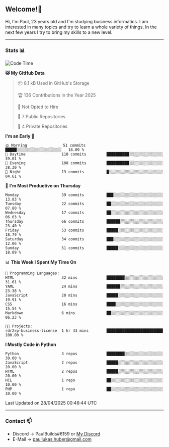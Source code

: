## Welcome!👋

Hi, I'm Paul, 23 years old and I'm studying business informatics. I am interested in many topics and try to learn a whole variety of things. In the next few years I try to bring my skills to a new level.

---
### Stats 📊

<!--START_SECTION:waka-->
![Code Time](http://img.shields.io/badge/Code%20Time-117%20hrs%2052%20mins-blue)

**🐱 My GitHub Data** 

> 📦 8.1 kB Used in GitHub's Storage 
 > 
> 🏆 136 Contributions in the Year 2025
 > 
> 🚫 Not Opted to Hire
 > 
> 📜 7 Public Repositories 
 > 
> 🔑 4 Private Repositories 
 > 
**I'm an Early 🐤** 

```text
🌞 Morning                51 commits          █████░░░░░░░░░░░░░░░░░░░░   18.09 % 
🌆 Daytime                110 commits         ██████████░░░░░░░░░░░░░░░   39.01 % 
🌃 Evening                108 commits         ██████████░░░░░░░░░░░░░░░   38.30 % 
🌙 Night                  13 commits          █░░░░░░░░░░░░░░░░░░░░░░░░   04.61 % 
```
📅 **I'm Most Productive on Thursday** 

```text
Monday                   39 commits          ███░░░░░░░░░░░░░░░░░░░░░░   13.83 % 
Tuesday                  22 commits          ██░░░░░░░░░░░░░░░░░░░░░░░   07.80 % 
Wednesday                17 commits          ██░░░░░░░░░░░░░░░░░░░░░░░   06.03 % 
Thursday                 66 commits          ██████░░░░░░░░░░░░░░░░░░░   23.40 % 
Friday                   53 commits          █████░░░░░░░░░░░░░░░░░░░░   18.79 % 
Saturday                 34 commits          ███░░░░░░░░░░░░░░░░░░░░░░   12.06 % 
Sunday                   51 commits          █████░░░░░░░░░░░░░░░░░░░░   18.09 % 
```


📊 **This Week I Spent My Time On** 

```text
💬 Programming Languages: 
HTML                     32 mins             ████████░░░░░░░░░░░░░░░░░   31.61 % 
YAML                     24 mins             ██████░░░░░░░░░░░░░░░░░░░   23.38 % 
JavaScript               20 mins             █████░░░░░░░░░░░░░░░░░░░░   19.91 % 
CSS                      16 mins             ████░░░░░░░░░░░░░░░░░░░░░   15.54 % 
Markdown                 6 mins              ██░░░░░░░░░░░░░░░░░░░░░░░   06.23 % 

🐱‍💻 Projects: 
rdr2rp-business-license  1 hr 43 mins        █████████████████████████   100.00 % 
```

**I Mostly Code in Python** 

```text
Python                   3 repos             ████████░░░░░░░░░░░░░░░░░   30.00 % 
JavaScript               2 repos             █████░░░░░░░░░░░░░░░░░░░░   20.00 % 
HTML                     2 repos             █████░░░░░░░░░░░░░░░░░░░░   20.00 % 
HCL                      1 repo              ██░░░░░░░░░░░░░░░░░░░░░░░   10.00 % 
PHP                      1 repo              ██░░░░░░░░░░░░░░░░░░░░░░░   10.00 % 
```




 Last Updated on 28/04/2025 00:46:44 UTC
<!--END_SECTION:waka-->

---
### Contact 📫

* Discord -> PaulBuilds#6159 or [My Discord](https://discord.gg/7kq6UnB)
* E-Mail -> paullukas.huber@gmail.com
